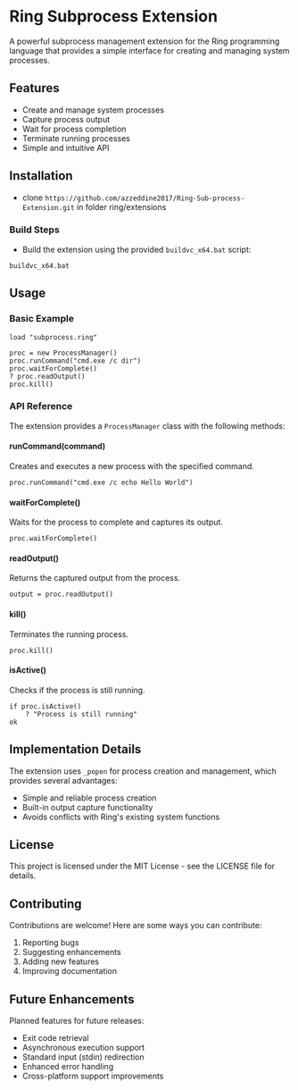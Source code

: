 # Ring Subprocess Extension

A powerful subprocess management extension for the Ring programming language that provides a simple interface for creating and managing system processes.

## Features

- Create and manage system processes
- Capture process output
- Wait for process completion
- Terminate running processes
- Simple and intuitive API

## Installation

- clone `https://github.com/azzeddine2017/Ring-Sub-process-Extension.git` in folder ring/extensions

### Build Steps

- Build the extension using the provided `buildvc_x64.bat` script:
```batch
buildvc_x64.bat
```

## Usage

### Basic Example

```ring
load "subprocess.ring"

proc = new ProcessManager()
proc.runCommand("cmd.exe /c dir")
proc.waitForComplete()
? proc.readOutput()
proc.kill()
```

### API Reference

The extension provides a `ProcessManager` class with the following methods:

#### runCommand(command)
Creates and executes a new process with the specified command.
```ring
proc.runCommand("cmd.exe /c echo Hello World")
```

#### waitForComplete()
Waits for the process to complete and captures its output.
```ring
proc.waitForComplete()
```

#### readOutput()
Returns the captured output from the process.
```ring
output = proc.readOutput()
```

#### kill()
Terminates the running process.
```ring
proc.kill()
```

#### isActive()
Checks if the process is still running.
```ring
if proc.isActive()
    ? "Process is still running"
ok
```

## Implementation Details

The extension uses `_popen` for process creation and management, which provides several advantages:
- Simple and reliable process creation
- Built-in output capture functionality
- Avoids conflicts with Ring's existing system functions


## License

This project is licensed under the MIT License - see the LICENSE file for details.

## Contributing

Contributions are welcome! Here are some ways you can contribute:
1. Reporting bugs
2. Suggesting enhancements
3. Adding new features
4. Improving documentation

## Future Enhancements

Planned features for future releases:
- Exit code retrieval
- Asynchronous execution support
- Standard input (stdin) redirection
- Enhanced error handling
- Cross-platform support improvements
